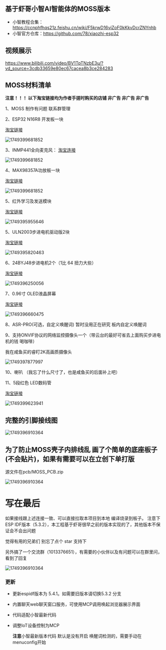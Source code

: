 ## 基于虾哥小智AI智能体的MOSS版本

- 小智教程合集：https://ccnphfhqs21z.feishu.cn/wiki/F5krwD16viZoF0kKkvDcrZNYnhb
- 小智官方仓库：https://github.com/78/xiaozhi-esp32

## 视频展示

https://www.bilibili.com/video/BV1TpTNzbE3u/?vd_source=3cdb33659e80ec67cacea8b3ce284283

## MOSS材料清单

**注意！！！ 以下淘宝链接均为作者手搓时购买的店铺 非广告 非广告 非广告**

1、MOSS 制作有问题 联系群管理

2、ESP32 N16R8  开发板一块

[淘宝链接](https://item.taobao.com/item.htm?id=718248966902&pisk=gmy_sM9zfreFcrMvcfjedxAN6FkX1MWPHniYqopwDAHtGKEaPmJqg1mXh2ZRjV5csrNQkycZWqlqhmar-lJVjlSfhoE-WxPZ7mUUlyAa7-u48tZuPfJaD--gtzrJQR5i3KMinxQPzTWyjlDmHjmX_NTGp0mV3FHxkADpzVtNwTWzjktZXgrdU-JHV-i6MKUx62pKq2LvHqUx9pnmJdnvBmLdA20pBEHxHknKjc9vkrptpHnj2EKtDmBLvmgKkx3TkkII023x1D8I01iYfG5AUgdv2iZjRKpYdDQmql9ynDetf2g7XR_N7ims14EtRNBuQrlb5fwFCUm_9uanfrXkIAhb67HTha6spuVUWDaAPIgLNR2jaR_WZVeiozMTOwpsHAm7cbPFDQgUMk2IOR1ymD2aDRcreTYtuWr7hmwco9a7XPN-wRL14Z9rPA7DGHGkhDgPAMODiFyKsxTbv7VK6DmOUMsBRIctxDi33MO6ifnnXZsCAeOc.&spm=tbpc.boughtlist.suborder_itemtitle.1.5b0e2e8dKPT47R "淘宝链接")

![1749399681852](image/README/1749399681852.png)

3、INMP441全向麦克风：
[淘宝连接](https://item.taobao.com/item.htm?id=828386379455&pisk=g718sctGer3R89fJoaymxZvtyZ4D9-bPug7stHxodiIAvN3lEpxHdBINXpG3UQvp9itcZ3bkNe9CxG6kVTxn96IV2bcHNMVpANW483YlZ2LChghhEaxlH2dPiTcHquRdRGALjlVgsa7yaBZgjwJLOnd6P4gSxH_XGBYdnaMo5a7yTHgmARXfz2Cgbd0WRHavGeTtNBTBFIavJFKBO39IcxT6cBOBVX_fle8sA4tIOr3XJUGSAetScSTwWYOBFM_bke-XPBOI1QzJ04T-9Ovv0DGxKols1sLJeHhHoXL5gfvvfeKjOlsMyc-1PnhIOhpMnZ7CAkhH1OSA9dsg9jRlWtOXytUIh39OFgYVv5hWVsQ5N3f7mbx5aZ6GtiaIOHBfCdX1PoDvkt_lMKf_XXpPhgWwp6q0_QXGS6J1N7nwmd8dXQ6YcbI14UCG6LOojhLnFrUxLvJWujWTUraVo-16kh4WFvkeKE8vjrEsdviDuEKgPEkELpYV.&spm=tbpc.boughtlist.suborder_itemtitle.1.5b0e2e8dKPT47R "淘宝连接")

![1749399681852](image/README/1749395500595.png)

4、MAX98357A功放板一块

[淘宝链接](https://item.taobao.com/item.htm?id=836587547562&pisk=g5ua_5187rDC5-wTj2aVL-FVAhzTCrJWnqwbijc01R2MD5TcujluGCpv6DPmhvdv6PG03xkQpZNXXKQqLAGoflMjf-V0Kvc15-TT0xlSex_XWcNcuvGYmxgqMZPmixdThCKI6fUYoL9SuUGt62rf1V0NjyXn9760iHZGbel6OL9WPE-GtrJwFxOiqOt3a740sRVgtBP_wG40m5cHTSVfIibinBRUi520nr2cteV8srX0ISbht7VPoOVgikAUMJV0ix4DTy2LifFinAQULlAYI5FNmHS3t8cgLZbPwyZMBjSfqgqUsk0c4JQ0O2Pab8ciz9BgVSoozlHkdGwi4mMzNATh7YliQ0qoS9vUkXir37uMZgyqBX0_xVAf2WUxj04iuLWi9uun5PneUawovj04xfpP2WimNViqCpQ0C0lnLugCdaan7AugYzjzLtFH5e3xbtj4jWFUFBRFz4VQjxRT_qsADk-LT8OJwiIYj8_fbV3ODiEesWyWwQC..&spm=tbpc.boughtlist.suborder_itemtitle.1.5b0e2e8dKPT47R "淘宝链接")

![1749399681852](image/README/1749395865975.png)

5、红外学习及发送模块

[淘宝链接](https://item.taobao.com/item.htm?id=758119858232&pisk=gcjU_kMvY3f1VhRp-Gtr_Qpr5y-pG3PbZgOWETXkdBA3ypZo4TWDFJF8pNJlN1e8pH6ka_566097J7nP_66cRe15RQvks1XIAQZpz_WfM_i7vw9o416Jr_sPe0JlE_epNJU1p9KJqSNf4o6dpG8SdMjE-VvGBL9HEPTn8lWQCSNbcuznI3PUG_whSrUM3KxkKBvHIRJDU4xkrpXgQLvSt4mhZRywEpAkZ3AoIlvvK3cHK0xMjp9n-bYktF2weC0n-_xuQhA9Efp5Z6nw_e2JtppErle9KIXH_0mqHH8n_O3Sr4AyKFIoCCnkCGJe8IXh0fhHlL7c0eC012Ohua12h6ZiYsWhTZYcxfVw2O_VaKS3nqRP9OjBSM2SkdKR-Zxh4SlhBESGAHQagmOcWTjyS9Fqkd_lhM_PO5nkOZWG_Ess1mtGY6SH7njrzbpgAlIR8b0y-dpwGRyZ0iv6-_ypLgg-yFz9QIwYH43J-IiS8MIKy4LaKdRbH-C..&spm=tbpc.boughtlist.suborder_itemtitle.1.5b0e2e8dKPT47R "淘宝链接")

![1749395955646](image/README/1749395955646.png)

5、ULN2003步进电机驱动版2块

[淘宝链接](https://item.taobao.com/item.htm?id=39788815912&pisk=gkuusa_yP-61IF9YDqaWbDShMmKxozaI8vQLpyee0-yXOgIJNkPEtv0K2XyL-vDnK8EeFz3nnfGpN2d7zeVEBx4Kw8eKnBD-OwpWAzQFKYGwFbepN22UnYk3AQwLLJDKT0dvWFhSNyaEKdL9WmZ-wJMlaayyTtPL_IFyG08EbyaeBpjA8uTgRYoS_USP0SybtaSzLvWVgWy4TgzEL-r4_5Bz8vkU3sPQTJ7F8gPVg-NCaT7F8sz467VzTvzeirPT3JzU4vlq6fIzB2oZuK3u9eba2eMgZu2Za8l8ZqSgAgMUnIRmrmAYCbSC8wu0Zu0qf8KWAyorwxqtqdbuWbosd5kPULVmrf0nbx8Arycqb24quK5YUcGm-z3y9UzqrY0zmv5dDuosecrmkLbbQmlm9omXOgeKfWkQf2p1P8lE1ViTSef3icc4ogJh0GJXXwN29qSCAuPbiR3bgUYr7pdomIAcXXZzG5w9iIjCwO_FPRdDiGHz4SN_B&spm=tbpc.boughtlist.suborder_itemtitle.1.5b0e2e8dKPT47R "淘宝链接")

![1749395820463](image/README/1749395820463.png)

6、24BYJ48步进电机2个（1比 64 扭力大些）

[淘宝链接](https://item.taobao.com/item.htm?id=800157919463&pisk=ge14OTgpgCj51h-vn_OZ4hLZF-RvqCrQj1t6SNbMlnx0BENi_N7H5rETkT8GfgUTkI_MbGSW2fT_HlhN4i_hhKs1hhYMqgbjGhNvQG7CvGG_MtTi_g_9IG1NWf8GSGUvfre5kZd9skZC_W_Ak_JslsfwnQYkRacDoE2WZx-fuJqQOW_znEd1rk1_oJS2ueGMsKxmZUxJJcccjdclr3L9SmYiizzy2FnMjCAMr4YX-cAisCbkZeTKoEDDjYxk2FAMohjGrz86qhcMQGjxa3J0WnYvuAmEgnKho3liT2QXnWbICYkruE9kvL2m6fU9uK-ho3r09ss6QiJVNSopuTbF2EST9jdDQtXHi1rUgQbdFiYPjkkwq95A_p14YvKcMhIeiTrogCAv8NJCFPDeVObRaL54dVLRGNfvdBVKmh65818N6lFPYZjVKpfm0g8EXUVbw1BqjAJDyU-QzzlFtU9cbrLV1AH9U8LyAyUKBApDAfMVMsHtBLzDzHaLJ&spm=tbpc.boughtlist.suborder_itemtitle.1.5b0e2e8dKPT47R "淘宝链接")

![1749396250056](image/README/1749396250056.png)

7、0.96寸 OLED液晶屏幕

[淘宝链接](https://item.taobao.com/item.htm?id=807952089145&pisk=gfgT_G2oXBC9y_uTtf-hnXqR6XA3hHcZTAl5o-2GcvHKHbCijo20crHreo_DbPqYkvwnSRcg5SZjnYigCc2ckqHEBNb05xYYhboegRViSsFjAAQmjf2ivsUZ-cb0IdzxGY4vELYkrfla7r9kEjrvlJU761s1nS_CArVxxfsGNflau-1hh3mI_s3kdYCbG-OLRSNRlrZ_lMGQLSj_hxw_A9N8arajhR1IOSPflts_h6OL_S6115ZjO6NgMZsshrOKOJPbl5MblfCM6J5_6ZnuvJWfJQIM7FuL6leAoY_YBqbu18wTdZJPcWEOjfwdlZgKD72438LddJcjamZKkF7guXm-HmMBGZwxA7H8ZAYCWriIp4ESTLQaBDMZkPqyksFK2XMtSrKR_W0tO4rx7dQQBvlIqPuWLZHStb0aYqpRd-ogayNtvIsQCosze408fPXueSj69BIV0lNF80KwOBlHA4NLECZ10ir0TWek9Lsfc9VU98A_TiS4mW5..&spm=tbpc.boughtlist.suborder_itemtitle.1.5b0e2e8dKPT47R "淘宝链接")

![1749396660475](image/README/1749396660475.png)

8、ASR-PRO(可选，自定义唤醒词) 暂时没用正在研究 板内自定义唤醒词

9、支持ONVIF协议的网络监控摄像头一个（带云台的最好可省去上面购买步进电机的钱 喝咖啡）

我在咸鱼买的睿盯2K高画质摄像头

![1749397877997](image/README/1749397877997.png)

10、喇叭 （我忘了什么尺寸了，也是咸鱼买的后面补上吧）

11、5段红色 LED数码管

[淘宝链接](https://item.taobao.com/item.htm?id=859938456982&pisk=g33z9CfTzyDXOZy8qqaF3JFFc3z8GyJ6K2wQtXc3N82kv7Th8XlgOQppwmPndxdpwzG3LvkbHwNB2pQE3YGiVuMIVJV3nxc5PJT8YvlsBv_By0Nh8xGLxvgE9wPntvd8dQKjwbUL-d9s8FG-wqrCN40Uqjq09jVhxgxbogySahv65FG2q7UIidgBZ1Y8Z5_3-u2loS2YTgjhqvqcoWecrWbuttA4H-blKy4niSV8awXnKwbDo7NdKwVutEf0T-23-W2Hgj2YTy2nsLkneZy4qBeuw7SHxT6_Qb2V-w0kJj2w_SVYqqkUqRZctNbM97rzIb22EF3Sdkkz4qTPB7om_xFrpFQ8rkoojz0eQUzm6mMugvvNY-mZy2rszdSTE4eKQzm2naz3y5lUfmOhb-inMqrqzh1LM4GnylaMWT2IcfuUT2ppuAloUcqirTSzU9FDPE3K49jUqSF4CIRV7VVbqvR8a2sdvo-YgRO96MILqR_C443RvME2ZSy66CC..&spm=tbpc.boughtlist.suborder_itemtitle.1.5b0e2e8dKPT47R&skuId=5674830593305 "淘宝链接")

![1749399623941](image/README/1749399623941.png)

## 完整的引脚接线图

![1749396910364](https://s21.ax1x.com/2025/06/09/pVFKIiV.md.png)

## 为了防止MOSS壳子内排线乱 画了个简单的底座板子(不会贴片)，如果有需要可以在立创下单打版

源文件在pcb/MOSS_PCB.zip

![1749396910364](image/README/1749396910364.png)

# 写在最后

如果接线跟上述连接一致、可以直接拉取本项目到本地 编译烧录到板子。
注意下 ESP IDF版本（5.3.2），本工程基于虾哥很早之前的版本实现的了，其他版本不保证会不会出问题

觉得有用的兄弟们 别忘了点个 star 支持下

另外搞了一个交流群（1013376651），有需要的小伙伴以及有问题可以在群里问，看到了回复

![1749396910364](image/README/1749397578142.png)

### 更新

- 更新espidf版本为 5.4.1。如需要旧版本请切换5.3.2 分支
- 内置聊天web聊天窗口服务，可使用MCP调用唤起浏览器展示界面
- 代码适配小智最新代码
- 调整IoT设备控制为MCP

  **注意**小智最新版本代码 默认是没有开启 唤醒词检测的，需要手动在menuconfig开始
